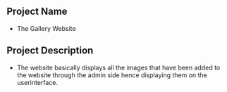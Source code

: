 ## Project Name
- The Gallery Website

## Project Description
- The website basically displays all the images that have been added to the website through the admin side hence displaying them on the userinterface.